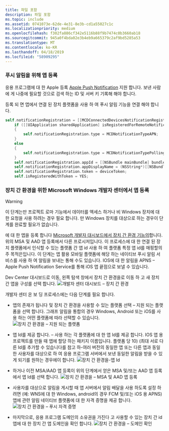 ```yaml
---
title: 파일 포함
description: 파일 포함
ms.topic: include
ms.assetid: 0741073e-62de-4e31-8e3b-cd1a55027c1c
ms.localizationpriority: medium
ms.openlocfilehash: f302fa886cf342e5116b88f9b7474c0b3660ab18
ms.sourcegitcommit: 945a0f4bda02e3b4eb9a665379c2af9bd5285a53
ms.translationtype: MT
ms.contentlocale: ko-KR
ms.lasthandoff: 04/18/2019
ms.locfileid: "58909295"
---
```

### <a name="register-your-app-for-push-notifications"></a>푸시 알림을 위해 앱 등록

응용 프로그램에 대 한 Apple 등록 [Apple Push Notification](https://developer.apple.com/notifications/) 지원 합니다. 보낸 사람에 게 나중에 필요할 것으로 검색 하는 ID 및 서버 키 기록해 해야 합니다.

등록 되 면 앱에서 연결 된 장치 플랫폼을 사용 하 여 푸시 알림 기능을 연결 해야 합니다.

```ObjectiveC
self.notificationRegistration = [[MCDConnectedDevicesNotificationRegistration alloc] init];
    if ([[UIApplication sharedApplication] isRegisteredForRemoteNotifications])
    {
        self.notificationRegistration.type = MCDNotificationTypeAPN;
    }
    else
    {
        self.notificationRegistration.type = MCDNotificationTypePolling;
    }
    self.notificationRegistration.appId = [[NSBundle mainBundle] bundleIdentifier];
    self.notificationRegistration.appDisplayName = (NSString*)[[NSBundle mainBundle] objectForInfoDictionaryKey:@"CFBundleDisplayName"];
    self.notificationRegistration.token = deviceToken;
    self.isRegisteredWithToken = YES;
```

### <a name="register-your-app-in-microsoft-windows-dev-center-for-cross-device-experiences"></a>장치 간 환경을 위한 Microsoft Windows 개발자 센터에서 앱 등록

> [!WARNING]
> 이 단계는만 프로젝트 로마 기능에서 데이터를 액세스 하거나 비 Windows 장치에 대 한 요청을 사용 하려는 경우 필요 합니다. 만 Windows 장치를 대상으로 하는 경우이 단계를 완료할 필요가 없습니다.

에 대 한 앱을 등록 합니다 [Microsoft 개발자 대시보드에서 장치 간 환경 기능의](https://developer.microsoft.com/dashboard/crossplatform/web)합니다. 위의 MSA 및 AAD 앱 등록에서 다른 프로시저입니다. 이 프로세스에 대 한 연결 된 장치 플랫폼에서 인식할 수 있는 플랫폼 간 앱 id 사용 하 여 플랫폼 특정 앱 id를 매핑할의 주 목적은입니다. 이 단계는 앱 활용 모바일 플랫폼에 해당 하는 네이티브 푸시 알림 서비스를 사용 하 여 알림을 보내는 통해 수도 있습니다. IOS에 대 한 알림을 APNS – Apple Push Notification Service를 통해 iOS 앱 끝점으로 보낼 수 있습니다.

Dev Center 대시보드로 이동, 왼쪽 탐색 창에서 장치 간 환경을로 이동 하 고 새 장치 간 앱을 구성를 선택 합니다.
![개발자 센터 대시보드 – 장치 간 환경](../../notifications/media/dev_center_portal/dev_center_portal_1_overview.png)

개발자 센터 온 보 딩 프로세스에는 다음 단계를 필요 합니다.

* 앱의 존재가 됩니다 및 장치 간 환경을 사용할 수 있는 플랫폼 선택 – 지원 되는 플랫폼을 선택 합니다. 그래프 알림을 통합의 경우 Windows, Android 또는 iOS를 사용 하는 어떤 플랫폼에 따라 선택할 수 있습니다. ![장치 간 환경을 – 지원 되는 플랫폼](../../notifications/media/dev_center_portal/dev_center_portal_2_supported_platforms.png)

* 앱 Id를 제공 합니다. – 사용 하는 각 플랫폼에 대 한 앱 Id를 제공 합니다. IOS 앱 용 프로젝트를 만들 때 앱에 할당 하는 패키지 이름입니다. 플랫폼 당 10) (최대 서로 다른 Id를 추가할 수 있습니다를 참고 하-여러 버전의 동일한 앱 또는 다른 앱과 동일한 사용자를 대상으로 하 여 응용 프로그램 서버에서 보낸 동일한 알림을 받을 수 있게 되기를 원하는 경우에이 합니다. ![장치 간 환경을-앱 Id](../../notifications/media/dev_center_portal/dev_center_portal_3_app_ids.png)

* 하거나 이전 MSA/AAD 앱 등록이 위의 단계에서 얻은 MSA 및/또는 AAD 앱 등록에서 앱 Id를 선택 합니다. ![장치 간 환경을 – MSA 및 AAD 앱 등록](../../notifications/media/dev_center_portal/dev_center_portal_4_msa_aad_connections.png)

* 사용자를 대상으로 알림을 게시할 때 앱 서버에서 알림 배달을 사용 하도록 설정 하려면 (예: WNS에 대 한 Windows, android의 경우 FCM 및/또는 iOS 용 APNS) 앱에 관련 알림 네이티브 플랫폼에 대 한 자격 증명을 제공 합니다. ![장치 간 환경을 – 푸시 자격 증명](../../notifications/media/dev_center_portal/dev_center_portal_5_push_credentials.png)

* 마지막으로, 응용 프로그램 도메인의 소유권을 가진다 고 사용할 수 있는 장치 간 id 앱에 대 한 장치 간 앱 도메인을 확인 합니다. ![장치 간 환경을 – 도메인 확인](../../notifications/media/dev_center_portal/dev_center_portal_6_domain_verification.png)
